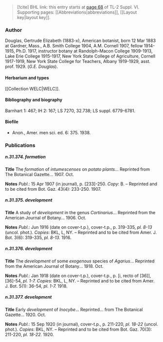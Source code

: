 > [!cite] BHL link: this entry starts at [page 68](https://www.biodiversitylibrary.org/item/103835#page/78/mode/1up) of TL-2 Suppl. VI.
> Supporting pages: [[Abbreviations|abbreviations]], [[Layout key|layout key]].

### Author

Douglas, Gertrude Elizabeth (1883-x), American botanist, born 12 Mar 1883 at Gardner, Mass., A.B. Smith College 1904, A.M. Cornell 1907, fellow 1914-1915, Ph.D. 1917, instructor botany at Randolph-Macon College 1909-1913, Lake Erie College 1915-1917, New York State College of Agriculture, Cornell 1917-1919, New York State College for Teachers, Albany 1919-1929, asst. prof. 1929. (*G.E. Douglas*).

#### Herbarium and types

[[Collection WELC|WELC]].

#### Bibliography and biography

Barnhart 1: 467; IH 2: 167; LS 7270, 32.738; LS suppl. 6779-6781.

#### Biofile

- Anon., Amer. men sci. ed. 6: 375. 1938.

### Publications

##### n.31.374. formation

**Title**
The *formation* of *intumescenses* on *potato plants*... Reprinted from The Botanical Gazette... 1907. Oct.

**Notes**
*Publ*.: 15 Apr 1907 (in journal), p. \[233\]-250. *Copy*: B. – Reprinted and to be cited from Bot. Gaz. 43(4): 233-250. 1907.

##### n.31.375. development

**Title**
A study of *development* in the genus *Cortinarius*... Reprinted from the American Journal of Botany... 1906. Oct.

**Notes**
*Publ*.: Jun 1916 (date on cover-t.p.), cover-t.p., p. 319-335, *pl. 8-13* (uncol. phot.). *Copies*: BKL, L, NY. – Reprinted and to be cited from Amer. J. Bot. 3(6): 319-335, *pl. 8-13.* 1916.

##### n.31.376. development

**Title**
The *development* of some *exogenous* species of *Agarius*... Reprinted from the American Journal of Botany... 1918. Oct.

**Notes**
*Publ*.: Jan 1918 (date on cover-t.p.), cover-t.p., p. \[i, recto of \[36\]\], \[36\]-54, *pl. 1-7. Copies*: BKL, L, NY. – Reprinted and to be cited from Amer. J. Bot. 5(1): 36-54, *pl. 1-7.* 1918.

##### n.31.377. development

**Title**
Early *development* of *Inocybe*... Reprinted... from The Botanical Gazette... 1920. Oct.

**Notes**
*Publ*.: 15 Sep 1920 (in journal), cover-t.p., p. 211-220, *pl. 18-22* (uncol. phot.). *Copies*: BKL, NY. – Reprinted and to be cited from Bot. Gaz. 70(3): 211-220, *pl. 18-22.* 1920.

